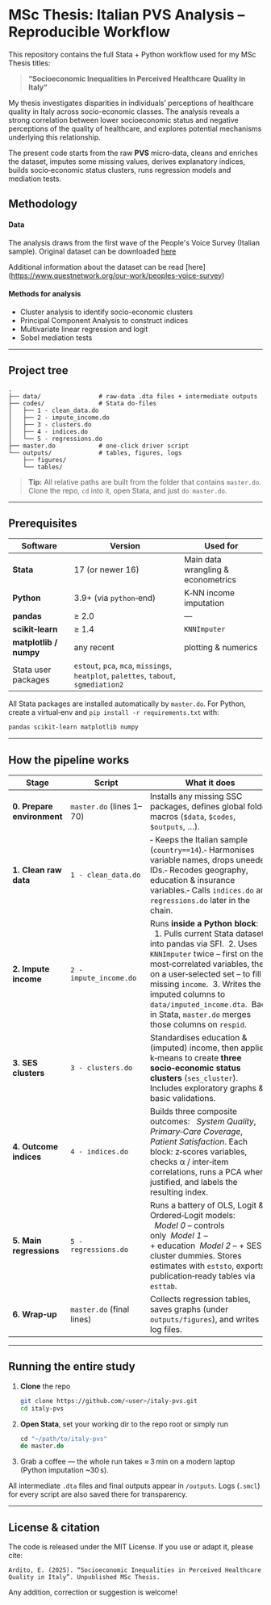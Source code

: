 # MSc Thesis: Italian PVS Analysis – Reproducible Workflow

This repository contains the full Stata + Python workflow used for my MSc Thesis titles:

> **“Socioeconomic Inequalities in Perceived Healthcare Quality in Italy”**

My thesis investigates disparities in individuals’ perceptions of healthcare quality in Italy across socio-economic classes. The analysis reveals a strong correlation between lower socioeconomic status and negative perceptions of the quality of healthcare, and explores potential mechanisms underlying this relationship.

The present code starts from the raw **PVS** micro‑data, cleans and enriches the dataset, imputes some missing values, derives explanatory indices, builds socio‑economic status clusters, runs regression models and mediation tests.
## Methodology

#### Data

The analysis draws from the first wave of the People's Voice Survey (Italian sample). Original dataset can be downloaded [here]([https://dataverse.harvard.edu/dataset.xhtml?persistentId=doi:10.7910/DVN/3ARMQF])

Additional information about the dataset can be read [here] (https://www.questnetwork.org/our-work/peoples-voice-survey)

#### Methods for analysis

* Cluster analysis to identify socio-economic clusters
* Principal Component Analysis to construct indices
* Multivariate linear regression and logit
* Sobel mediation tests

---

## Project tree

```text
.
├── data/                # raw‑data .dta files + intermediate outputs
├── codes/               # Stata do‑files
│   ├── 1 - clean_data.do
│   ├── 2 - impute_income.do
│   ├── 3 - clusters.do
│   ├── 4 - indices.do
│   └── 5 - regressions.do
├── master.do            # one‑click driver script
└── outputs/             # tables, figures, logs
    ├── figures/
    └── tables/             
```

> **Tip:** All relative paths are built from the folder that contains `master.do`.
> Clone the repo, `cd` into it, open Stata, and just `do master.do`.

---

## Prerequisites

| Software               | Version                                                                              | Used for                           |
| ---------------------- | ------------------------------------------------------------------------------------ | ---------------------------------- |
| **Stata**              | 17 (or newer 16)                                                                     | Main data wrangling & econometrics |
| **Python**             | 3.9+ (via `python`‑end)                                                              | K‑NN income imputation             |
| **pandas**             | ≥ 2.0                                                                                | —                                  |
| **scikit‑learn**       | ≥ 1.4                                                                                | `KNNImputer`                       |
| **matplotlib / numpy** | any recent                                                                           | plotting & numerics                |
| Stata user packages    | `estout`, `pca`, `mca`, `missings`, `heatplot`, `palettes`, `tabout`, `sgmediation2` |                                    |

All Stata packages are installed automatically by `master.do`.
For Python, create a virtual‑env and `pip install -r requirements.txt` with:

```bash
pandas scikit-learn matplotlib numpy
```

---

## How the pipeline works

| Stage                      | Script                    | What it does                                                                                                                                                                                                                                                                                                                                   |
| -------------------------- | ------------------------- | ---------------------------------------------------------------------------------------------------------------------------------------------------------------------------------------------------------------------------------------------------------------------------------------------------------------------------------------------- |
| **0. Prepare environment** | `master.do` (lines 1–70)  | Installs any missing SSC packages, defines global folder macros (`$data`, `$codes`, `$outputs`, …).                                                                                                                                                                                                                                            |
| **1. Clean raw data**      | `1 - clean_data.do`       | ‑ Keeps the Italian sample (`country==14`).‑ Harmonises variable names, drops uneeded IDs.‑ Recodes geography, education & insurance variables.‑ Calls `indices.do` and `regressions.do` later in the chain.                                                                                                                                   |
| **2. Impute income**       | `2 - impute_income.do`    | Runs **inside a Python block**:   1. Pulls current Stata dataset into pandas via SFI.  2. Uses `KNNImputer` twice – first on the most‑correlated variables, then on a user‑selected set – to fill missing `income`.  3. Writes the imputed columns to `data/imputed_income.dta`.  Back in Stata, `master.do` merges those columns on `respid`. |
| **3. SES clusters**        | `3 - clusters.do`         | Standardises education & (imputed) income, then applies k‑means to create **three socio‑economic status clusters** (`ses_cluster`). Includes exploratory graphs & basic validations.                                                                                                                                                           |
| **4. Outcome indices**     | `4 - indices.do`          | Builds three composite outcomes:   *System Quality*, *Primary‑Care Coverage*, *Patient Satisfaction*. Each block: z‑scores variables, checks α / inter‑item correlations, runs a PCA where justified, and labels the resulting index.                                                                                                          |
| **5. Main regressions**    | `5 - regressions.do`      | Runs a battery of OLS, Logit & Ordered‑Logit models:   *Model 0* – controls only  *Model 1* – + education  *Model 2* – + SES cluster dummies. Stores estimates with `eststo`, exports publication‑ready tables via `esttab`.                                                                                                                   |
| **6. Wrap‑up**             | `master.do` (final lines) | Collects regression tables, saves graphs (under `outputs/figures`), and writes log files.                                                                                                                                                                                                                                                      |

---

## Running the entire study

1. **Clone** the repo

   ```bash
   git clone https://github.com/<user>/italy‑pvs.git
   cd italy‑pvs
   ```
2. **Open Stata**, set your working dir to the repo root or simply run

   ```stata
   cd "~/path/to/italy-pvs"
   do master.do
   ```
3. Grab a coffee — the whole run takes ≈ 3 min on a modern laptop (Python imputation \~30 s).

All intermediate `.dta` files and final outputs appear in `/outputs`.
Logs (`.smcl`) for every script are also saved there for transparency.

---

## License & citation

The code is released under the MIT License.
If you use or adapt it, please cite:

```
Ardito, E. (2025). “Socioeconomic Inequalities in Perceived Healthcare Quality in Italy”. Unpublished MSc Thesis.
```

Any addition, correction or suggestion is welcome!

